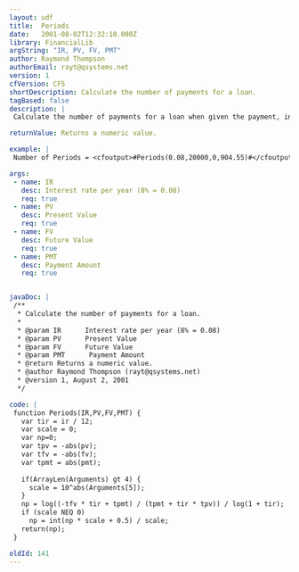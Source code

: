 ```yaml
---
layout: udf
title:  Periods
date:   2001-08-02T12:32:10.000Z
library: FinancialLib
argString: "IR, PV, FV, PMT"
author: Raymond Thompson
authorEmail: rayt@qsystems.net
version: 1
cfVersion: CF5
shortDescription: Calculate the number of payments for a loan.
tagBased: false
description: |
 Calculate the number of payments for a loan when given the payment, interest rate, and value of the loan.

returnValue: Returns a numeric value.

example: |
 Number of Periods = <cfoutput>#Periods(0.08,20000,0,904.55)#</cfoutput>

args:
 - name: IR
   desc: Interest rate per year (8% = 0.08)
   req: true
 - name: PV
   desc: Present Value
   req: true
 - name: FV
   desc: Future Value
   req: true
 - name: PMT
   desc: Payment Amount
   req: true


javaDoc: |
 /**
  * Calculate the number of payments for a loan.
  * 
  * @param IR      Interest rate per year (8% = 0.08) 
  * @param PV      Present Value 
  * @param FV      Future Value 
  * @param PMT      Payment Amount 
  * @return Returns a numeric value. 
  * @author Raymond Thompson (rayt@qsystems.net) 
  * @version 1, August 2, 2001 
  */

code: |
 function Periods(IR,PV,FV,PMT) {
   var tir = ir / 12;
   var scale = 0;
   var np=0;
   var tpv = -abs(pv);
   var tfv = -abs(fv);
   var tpmt = abs(pmt);
 
   if(ArrayLen(Arguments) gt 4) {
     scale = 10^abs(Arguments[5]);
   }
   np = log((-tfv * tir + tpmt) / (tpmt + tir * tpv)) / log(1 + tir);
   if (scale NEQ 0)
     np = int(np * scale + 0.5) / scale;
   return(np);
 }

oldId: 141
---
```


